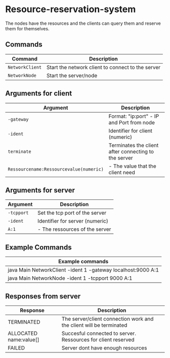 # Resource-reservation-system

The nodes have the resources and the clients can query them and reserve them for themselves.

## Commands

| Command | Description |
| --- | --- |
| `NetworkClient` | Start the network client to connect to the server |
| `NetworkNode` | Start the server/node |

## Arguments for client

| Argument | Description |
| --- | --- |
| `-gateway` | Format: "ip:port" - IP and Port from node |
| `-ident` | Identifier for client (numeric) |
| `terminate` | Terminates the client after connecting to the server |
| `Ressourcename:Ressourcevalue(numeric)` | - The value that the client need |

## Arguments for server

| Argument | Description |
| --- | --- |
| `-tcpport` | Set the tcp port of the server |
| `-ident` | Identifier for server (numeric) |
| `A:1` | - The ressources of the server | A=Name 1=Ressourcecount |

## Example Commands

| Example commands |
| --- | 
| java Main NetworkClient -ident 1 -gateway localhost:9000 A:1 |
| java Main NetworkNode -ident 1 -tcpport 9000 A:1 |

## Responses from server

| Response | Description |
| --- | --- |
| TERMINATED | The server/client connection work and the client will be terminated |
| ALLOCATED name:value[] | Succesful connected to server. Ressources for client reserved |
| FAILED | Server dont have enough resources |

